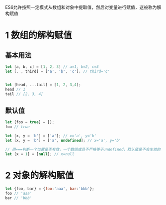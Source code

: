 ES6允许按照一定模式从数组和对象中提取值，然后对变量进行赋值，这被称为解构赋值

# 1 数组的解构赋值
## 基本用法
```js
let [a, b, c] = [1, 2, 3] // a=1, b=2, c=3
let [, , third] = ['a', 'b', 'c']; // third='c'


let [head, ...tail] = [1, 2, 3,4];
head // 1
tail // [2, 3, 4]
```
## 默认值
```js
let [foo = true] = [];
foo // true

let [x, y = 'b'] = ['a']; // x='a', y='b'
let [x, y = 'b'] = ['a', undefined]; // x='a', y='b'

// 用===判断一个位置是否有效，一个数组成员不严格等于undefined，默认值是不会生效的
let [x = 1] = [null]; // x=null
```

# 2 对象的解构赋值
```js
let {foo, bar} = {foo:'aaa', bar:'bbb'};
foo // 'aaa'
bar // 'bbb'
```